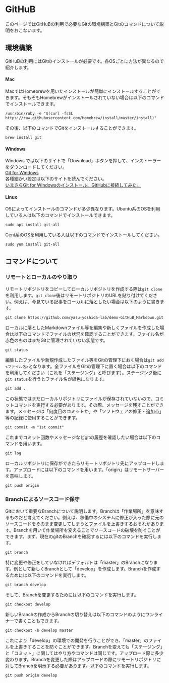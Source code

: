 # GitHuB

このページではGitHuBの利用で必要なGitの環境構築とGitのコマンドについて説明をおこないます。
## 環境構築
GitHuBの利用にはGitのインストールが必要です。各OSごとに方法が異なるので紹介します。
#### Mac
MacではHomebrewを用いたインストールが簡単にインストールすることができます。そもそもHomebrewがインストールされていない場合は以下のコマンドでインストールできます。

```
/usr/bin/ruby -e "$(curl -fsSL https://raw.githubusercontent.com/Homebrew/install/master/install)"
```

その後、以下のコマンドでGitをインストールすることができます。

```
brew install git
```

#### Windows
Windows では以下のサイトで「Download」ボタンを押して、インストーラーをダウンロードしてください。  
<a href="https://gitforwindows.org/">Git for Windows</a>  
各種細かい設定は以下のサイトを読んでください。  
<a href="https://qiita.com/manabu-watanabe/items/ecf1b434baf305adaa00">いまさらGit for Windowsのインストール、GitHubに接続してみた。</a>  

#### Linux
OSによってインストールのコマンドが多少異なります。Ubuntu系のOSを利用している人は以下のコマンドでインストールできます。

```
sudo apt install git-all
```

Cent系のOSを利用している人は以下のコマンドでインストールしてください。

```
sudo yum install git-all
```

## コマンドについて
### リモートとローカルのやり取り
リモートリポジトリをコピーしてローカルリポジトリを作成する際は``git clone``を利用します。``git clone``後はリモートリポジトリのURLを貼り付けてください。例えば、今見ている記事をローカルに落としたい場合は以下のように書きます。

```
git clone https://github.com/yasu-yoshida-lab/demo-GitHuB_Markdown.git
```

ローカルに落としたMarkdownファイル等を編集や新しくファイルを作成した場合は以下のコマンドでファイルの状況を確認することができます。ファイル名が赤色のものはまだGitに管理されていない状態です。

```
git status
```

編集したファイルや新規作成したファイル等をGitの管理下におく場合は``git add <ファイル名>``となります。全ファイルをGitの管理下に置く場合は以下のコマンドを利用してください（これを「ステージング」と呼びます）。ステージング後に``git status``を行うとファイル名が緑色になります。

```
git add .
```

この状態ではまだローカルリポジトリにファイルが保存されていないので、コミットコマンドを実行する必要があります。その際、メッセージを残すことができます。メッセージは「何度目のコミットか」や「ソフトウェアの修正・追加点」等の記録に使用することができます。

```
git commit -m "1st commit"
```

これまでコミット回数やメッセージなどgitの履歴を確認したい場合は以下のコマンドを用います。

```
git log
```

ローカルリポジトリに保存ができたらリモートリポジトリ先にアップロードします。アップロードには以下のコマンドを用います。「origin」はリモートサーバーを意味します。

```
git push origin
```

### Branchによるソースコード保守
Gitにおいて重要なBranchについて説明します。Branchは「作業場所」を意味するものだと考えてください。例えば、稼働中のシステムに修正が入った際に元のソースコードをそのまま変更してしまうとファイルを上書きするおそれがあります。Branchを用いて作業場所を変えることでソースコードの破壊を防ぐことができます。まず、現在のgitのBranchを確認するには以下のコマンドを実行します。

```
git branch
```

特に変更や修正をしていなければデフォルトは「master」のBranchになります。例として新しくBranchとして「develop」を作成します。Branchを作成するためには以下のコマンドを実行します。

```
git branch develop
```

そして、Branchを変更するためには以下のコマンドを実行します。

```
git checkout develop
```

新しいBranchの作成からBranchの切り替えは以下のコマンドのようにワンライナーで書くこともできます。

```
git checkout -b develop master
```

これにより「develop」の環境での開発を行うことができ、「master」のファイルを上書きすることを防ぐことができます。Branchを変えても「ステージング」と「コミット」に関してはやり方やコマンドは同じです。アップロード際に多少変わります。Branchを変更した際はアップロードの際にリモートリポジトリに対してBranchを明示する必要があります。以下のコマンドを実行します。

```
git push origin develop 
```


